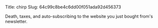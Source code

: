 Title: chirp
Slug: 64c99c8be4c6dd00f051ada92d456373

Death, taxes, and auto-subscribing to the website you just bought from's newsletter.
